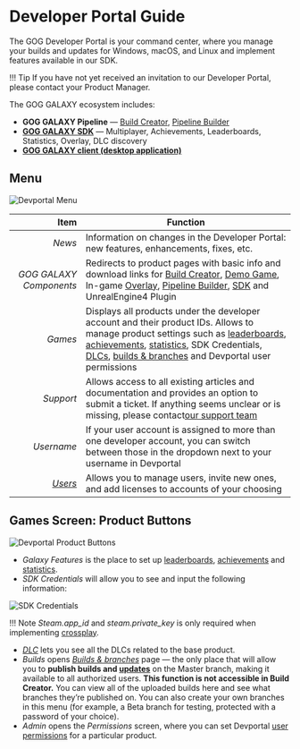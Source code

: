 # Developer Portal Guide

The GOG Developer Portal is your command center, where you manage your builds and updates for Windows, macOS, and Linux and implement features available in our SDK.

!!! Tip
    If you have not yet received an invitation to our Developer Portal, please contact your Product Manager.

The GOG GALAXY ecosystem includes:

- **GOG GALAXY Pipeline** — [Build Creator](bc-quick-start.md), [Pipeline Builder](pb-quick-start.md)
- [**GOG GALAXY SDK**](sdk.md) — Multiplayer, Achievements, Leaderboards, Statistics, Overlay, DLC discovery
- [**GOG GALAXY client (desktop application)**](gc-client-overview.md)

## Menu

![Devportal Menu](_assets/devportal-menu.png)

|                          Item | Function                                                     |
| ----------------------------: | ------------------------------------------------------------ |
|                        *News* | Information on changes in the Developer Portal: new features, enhancements, fixes, etc. |
|       *GOG GALAXY Components* | Redirects to product pages with basic info and download links for [Build Creator](bc-quick-start.md), [Demo Game](demo-desc-and-prerequisities.md), In-game [Overlay](gc-overlay.md), [Pipeline Builder](pb-quick-start.md), [SDK](sdk.md) and UnrealEngine4 Plugin |
|                       *Games* | Displays all products under the developer account and their product IDs. Allows to manage product settings such as [leaderboards](leaderboards.md), [achievements](achievements.md), [statistics](statistics.md), SDK Credentials, [DLCs](dlc-and-extras.md), [builds & branches](build-branches.md) and Devportal user permissions |
|                     *Support* | Allows access to all existing articles and documentation and provides an option to submit a ticket. If anything seems unclear or is missing, please contact[our support team](https://devportal.gog.com/support/contact)
|                    *Username* | If your user account is assigned to more than one developer account, you can switch between those in the dropdown next to your username in Devportal |
| [*Users*](user-management.md) | Allows you to manage users, invite new ones, and add licenses to accounts of your choosing |

## Games Screen: Product Buttons

![Devportal Product Buttons](_assets/devportal-product-btns.png)

- *Galaxy Features* is the place to set up [leaderboards](leaderboards.md), [achievements](achievements.md) and [statistics](statistics.md).
- *SDK Credentials* will allow you to see and input the following information:

![SDK Credentials](_assets/sdk-credentials.png)

!!! Note
    *Steam.app_id* and *steam.private_key* is only required when implementing [crossplay](sdk-crossplay.md).

- [*DLC*](dlc-and-extras.md) lets you see all the DLCs related to the base product.
- *Builds* opens [*Builds & branches*](build-branches.md) page — the only place that will allow you to **publish builds and [updates](updates.md)** on the Master branch, making it available to all authorized users. **This function is not accessible in Build Creator.** You can view all of the uploaded builds here and see what branches they’re published on. You can also create your own branches in this menu (for example, a Beta branch for testing, protected with a password of your choice).
- *Admin* opens the *Permissions* screen, where you can set Devportal [user permissions](user-management.md) for a particular product.
